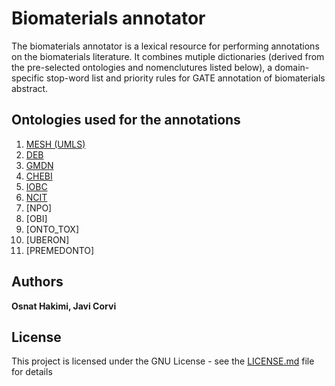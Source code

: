 # Biomaterials annotator

The biomaterials annotator is a lexical resource for performing annotations on the biomaterials literature. It combines mutiple dictionaries (derived from the pre-selected ontologies and nomenclutures listed below), a domain-specific stop-word list and priority rules for GATE annotation of biomaterials abstract.   


## Ontologies used for the annotations 
1. [MESH (UMLS)](https://bioportal.bioontology.org/ontologies/MESH)
2. [DEB](https://bioportal.bioontology.org/ontologies/DEB)
3. [GMDN](https://www.gmdnagency.org/)
4. [CHEBI](https://bioportal.bioontology.org/ontologies/CHEBI)
5. [IOBC](https://bioportal.bioontology.org/ontologies/IOBC)
6. [NCIT]()
7. [NPO]
8. [OBI]
9. [ONTO_TOX]
10. [UBERON]
11. [PREMEDONTO]



## Authors

**Osnat Hakimi, Javi Corvi** 


## License

This project is licensed under the GNU License - see the [LICENSE.md](LICENSE.md) file for details




		
		
